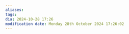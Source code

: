 ```yaml
---
aliases: 
tags: 
dia: 2024-10-28 17:26
modification date: Monday 28th October 2024 17:26:02
---
```

